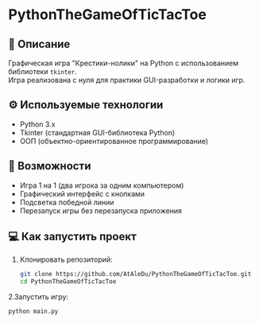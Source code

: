 # PythonTheGameOfTicTacToe

## 📝 Описание
Графическая игра "Крестики-нолики" на Python с использованием библиотеки `tkinter`.  
Игра реализована с нуля для практики GUI-разработки и логики игр.

## ⚙️ Используемые технологии
- Python 3.x  
- Tkinter (стандартная GUI-библиотека Python)
- ООП (объектно-ориентированное программирование)

## 🚀 Возможности
- Игра 1 на 1 (два игрока за одним компьютером)
- Графический интерфейс с кнопками
- Подсветка победной линии
- Перезапуск игры без перезапуска приложения

## 💻 Как запустить проект

1. Клонировать репозиторий:
   ```bash
   git clone https://github.com/AtAleDu/PythonTheGameOfTicTacToe.git
   cd PythonTheGameOfTicTacToe
2.Запустить игру:
```bash
python main.py

